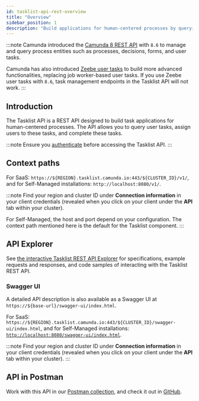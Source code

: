 ```yaml
---
id: tasklist-api-rest-overview
title: "Overview"
sidebar_position: 1
description: "Build applications for human-centered processes by querying user tasks, assigning users, and completing tasks with the Tasklist API."
---
```


:::note
Camunda introduced the [Camunda 8 REST API](/apis-tools/camunda-api-rest/camunda-api-rest-overview.md) with `8.6` to manage and query process entities such as processes, decisions, forms, and user tasks.

Camunda has also introduced [Zeebe user tasks](/apis-tools/tasklist-api-rest/migrate-to-zeebe-user-tasks.md) to build more advanced functionalities, replacing job worker-based user tasks. If you use Zeebe user tasks with `8.6`, task management endpoints in the Tasklist API will not work.
:::

## Introduction

The Tasklist API is a REST API designed to build task applications for human-centered processes. The API allows you to query user tasks, assign users to these tasks, and complete these tasks.

:::note
Ensure you [authenticate](./tasklist-api-rest-authentication.md) before accessing the Tasklist API.
:::

## Context paths

For SaaS: `https://${REGION}.tasklist.camunda.io:443/${CLUSTER_ID}/v1/`, and for Self-Managed installations: `http://localhost:8080/v1/`.

:::note
Find your region and cluster ID under **Connection information** in your client credentials (revealed when you click on your client under the **API** tab within your cluster).

For Self-Managed, the host and port depend on your configuration. The context path mentioned here is the default for the Tasklist component.
:::

## API Explorer

See [the interactive Tasklist REST API Explorer][tasklist-api-explorer] for specifications, example requests and responses, and code samples of interacting with the Tasklist REST API.

### Swagger UI

A detailed API description is also available as a Swagger UI at `https://${base-url}/swagger-ui/index.html`.

For SaaS: `https://${REGION}.tasklist.camunda.io:443/${CLUSTER_ID}/swagger-ui/index.html`, and for Self-Managed installations: [`http://localhost:8080/swagger-ui/index.html`](http://localhost:8080/swagger-ui/index.html).

:::note
Find your region and cluster ID under **Connection information** in your client credentials (revealed when you click on your client under the **API** tab within your cluster).
:::

## API in Postman

Work with this API in our [Postman collection](https://www.postman.com/camundateam/workspace/camunda-8-postman/collection/26079299-f0db0193-0557-4acd-8e94-ecdaeffbaa5d?action=share&creator=11465105), and check it out in [GitHub](https://github.com/camunda-community-hub/camunda-8-api-postman-collection).

[tasklist-api-explorer]: ./specifications/tasklist-rest-api.info.mdx
